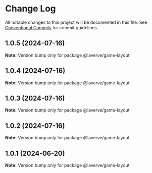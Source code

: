 # Change Log

All notable changes to this project will be documented in this file.
See [Conventional Commits](https://conventionalcommits.org) for commit guidelines.

## 1.0.5 (2024-07-16)

**Note:** Version bump only for package @laverve/game-layout

## 1.0.4 (2024-07-16)

**Note:** Version bump only for package @laverve/game-layout

## 1.0.3 (2024-07-16)

**Note:** Version bump only for package @laverve/game-layout

## 1.0.2 (2024-07-16)

**Note:** Version bump only for package @laverve/game-layout

## 1.0.1 (2024-06-20)

**Note:** Version bump only for package @laverve/game-layout
